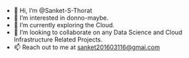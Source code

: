 - 👋 Hi, I’m @Sanket-S-Thorat
- 👀 I’m interested in donno-maybe.
- 🌱 I’m currently exploring the Cloud.
- 💞️ I’m looking to collaborate on any Data Science and Cloud Infrastructure Related Projects.
- 📫 Reach out to me at sanket201603116@gmai.com
